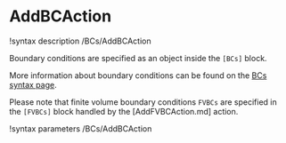 # AddBCAction

!syntax description /BCs/AddBCAction

Boundary conditions are specified as an object inside the `[BCs]` block.

More information about boundary conditions can be found on the [BCs syntax page](syntax/BCs/index.md).

Please note that finite volume boundary conditions `FVBCs` are specified in the `[FVBCs]` block handled
by the [AddFVBCAction.md] action.

!syntax parameters /BCs/AddBCAction
